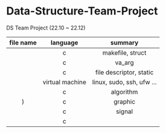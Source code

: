 # Data-Structure-Team-Project

DS Team Project (22.10 ~ 22.12)

| file name | language | summary | 
|:--:|:--:|:--:|
|  | c | makefile, struct| 22.03.19 |
|  | c | va_arg | 22.07.11 |
| | c | file descriptor, static | 22.08.07 |
| | virtual machine | linux, sudo, ssh, ufw ... |
|| c | algorithm |
| )| c | graphic |
| | c | signal |
| | c |  |  |
